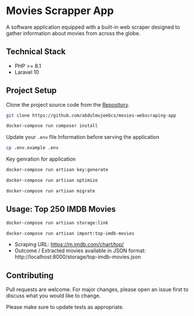 # Movies Scrapper App

A software application equipped with a built-in web scraper designed to gather information about movies from across the globe.

## Technical Stack
- PHP >= 8.1
- Laravel 10

## Project Setup
Clone the project source code from the [Repository](https://github.com/abdulmujeebcs/movies-webscraping-app).
```bash
git clone https://github.com/abdulmujeebcs/movies-webscraping-app
```

```bash
docker-compose run composer install
```

Update your `.env` file Information before serving the application

```bash
cp .env.example .env
```

Key genration for application

```bash
docker-compose run artisan key:generate
```

```bash
docker-compose run artisan optimize
```

```bash
docker-compose run artisan migrate
```

## Usage: Top 250 IMDB Movies

```bash
docker-compose run artisan storage:link
```

```bash
docker-compose run artisan import:top-imdb-movies
```

- Scraping URL: https://m.imdb.com/chart/top/
- Outcome / Extracted movies available in JSON format: http://localhost:8000/storage/top-imdb-movies.json

## Contributing
Pull requests are welcome. For major changes, please open an issue first
to discuss what you would like to change.

Please make sure to update tests as appropriate.